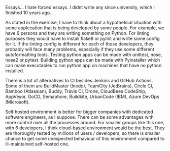 Essays... I hate forced essays.
I didnt write any since university, which I finished 10 years ago.

As stated in the exercise, I have to think about a hypothetical situation with some applecation that is being developed by some people. For example, we have 6 persons and they are writing something on Python.
For linting purposes they would have to install flake8 or pylint and write some config for it. If the linting config is different for each of those developers, they probably will face many problems, especially if they use some different autoformatting tools.
Testing python apps can be made with unittest, nose, nose2 or pytest.
Building python apps can be made with Pyinstaller which can make executables to run python app on machines that have no python installed.

There is a lot of alternatives to CI besides Jenkins and GitHub Actions. Some of them are BuildMaster (Inedo), TeamCity (JetBrains), Circle CI, Bamboo (Atlassian), Buddy, Travis CI, Drone, CloudBees CodeShip, AppVeyor, GoCD, Semaphore, Buildkite, UrbanCode (IBM), Azure DevOps (Microsoft).

Self hosted environment is better for bigger companies with dedicated software engineers, as I suppose. There can be some advantages with more control over all the processes around.
For smaller groups like this one, with 6 developers, I think cloud-based environment would be the best. They are thoroughly tested by millions of users / developers, so there is smaller chance to get some unexpected behaviour of this environment compared to ill-maintained self-hosted one.